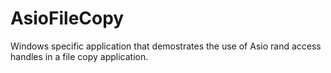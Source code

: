 # AsioFileCopy
Windows specific application that demostrates the use of Asio rand access handles in a file copy application.
